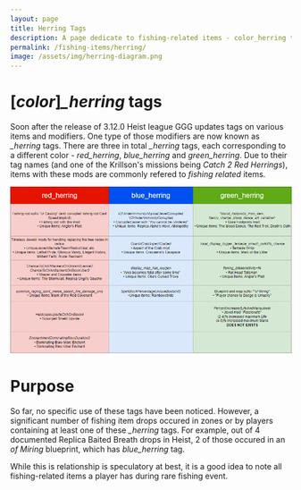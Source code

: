 ```yaml
---
layout: page
title: Herring Tags
description: A page dedicate to fishing-related items - color_herring tag
permalink: /fishing-items/herring/
image: /assets/img/herring-diagram.png
---
```


# [*color*]*_herring* tags
Soon after the release of 3.12.0 Heist league GGG updates tags on various items and modifiers. One type of those modifiers are now known as *_herring* tags. There are three in total *_herring* tags, each corresponding to a different color - *red_herring*, *blue_herring* and *green_herring*. Due to their tag names (and one of the Krillson's missions being *Catch 2 Red Herrings*), items with these mods are commonly refered to *fishing related* items.

![Herring Diagram](/assets/img/herring-diagram.png "Herring Diagram")

# Purpose
So far, no specific use of these tags have been noticed. However, a significant number of fishing item drops occured in zones or by players containing at least one of these *_herring* tags. For example, out of 4 documented Replica Baited Breath drops in Heist, 2 of those occured in an *of Miring* blueprint, which has *blue_herring* tag.

While this is relationship is speculatory at best, it is a good idea to note all fishing-related items a player has during rare fishing event.